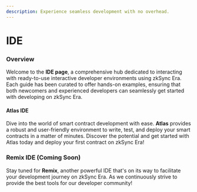 ```yaml
---
description: Experience seamless development with no overhead.
---
```


# IDE

### Overview

Welcome to the **IDE page**, a comprehensive hub dedicated to interacting with ready-to-use interactive developer environments using zkSync Era. Each guide has been curated to offer hands-on examples, ensuring that both newcomers and experienced developers can seamlessly get started with developing on zkSync Era.

#### Atlas IDE

Dive into the world of smart contract development with ease. **Atlas** provides a robust and user-friendly environment to write, test, and deploy your smart contracts in a matter of minutes. Discover the potential and get started with Atlas today and deploy your first contract on zkSync Era!

### Remix IDE (Coming Soon)

Stay tuned for **Remix**, another powerful IDE that's on its way to facilitate your development journey on zkSync Era. As we continuously strive to provide the best tools for our developer community!
